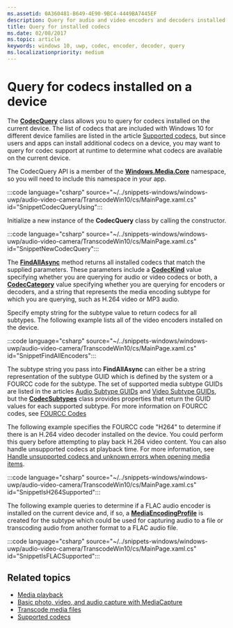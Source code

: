 ```yaml
---
ms.assetid: 0A360481-B649-4E90-9BC4-4449BA7445EF
description: Query for audio and video encoders and decoders installed on a device.
title: Query for installed codecs
ms.date: 02/08/2017
ms.topic: article
keywords: windows 10, uwp, codec, encoder, decoder, query
ms.localizationpriority: medium
---
```

# Query for codecs installed on a device
The **[CodecQuery](/uwp/api/windows.media.core.codecquery)** class allows you to query for codecs installed on the current device. The list of codecs that are included with Windows 10 for different device families are listed in the article [Supported codecs](supported-codecs.md), but since users and apps can install additional codecs on a device, you may want to query for codec support at runtime to determine what codecs are available on the current device.

The CodecQuery API is a member of the **[Windows.Media.Core](/uwp/api/windows.media.core)** namespace, so you will need to include this namespace in your app.

:::code language="csharp" source="~/../snippets-windows/windows-uwp/audio-video-camera/TranscodeWin10/cs/MainPage.xaml.cs" id="SnippetCodecQueryUsing":::

Initialize a new instance of the **CodecQuery** class by calling the constructor.

:::code language="csharp" source="~/../snippets-windows/windows-uwp/audio-video-camera/TranscodeWin10/cs/MainPage.xaml.cs" id="SnippetNewCodecQuery":::

The **[FindAllAsync](/uwp/api/windows.media.core.codecquery.findallasync)** method returns all installed codecs that match the supplied parameters. These parameters include a **[CodecKind](/uwp/api/windows.media.core.codeckind)** value specifying whether you are querying for audio or video codecs or both, a **[CodecCategory](/uwp/api/windows.media.core.codeccategory)** value specifying whether you are querying for encoders or decoders, and a string that represents the media encoding subtype for which you are querying, such as H.264 video or MP3 audio.

Specify empty string for the subtype value to return codecs for all subtypes. The following example lists all of the video encoders installed on the device.

:::code language="csharp" source="~/../snippets-windows/windows-uwp/audio-video-camera/TranscodeWin10/cs/MainPage.xaml.cs" id="SnippetFindAllEncoders":::

The subtype string you pass into **FindAllAsync** can either be a string representation of the subtype GUID which is defined by the system or a FOURCC code for the subtype. The set of supported media subtype GUIDs are listed in the articles [Audio Subtype GUIDs](/windows/desktop/medfound/audio-subtype-guids) and [Video Subtype GUIDs](/windows/desktop/medfound/video-subtype-guids), but the **[CodecSubtypes](/uwp/api/windows.media.core.codecsubtypes)** class provides properties that return the GUID values for each supported subtype. For more information on FOURCC codes, see [FOURCC Codes](/windows/desktop/DirectShow/fourcc-codes) 

The following example specifies the FOURCC code "H264" to determine if there is an H.264 video decoder installed on the device. You could perform this query before attempting to play back H.264 video content. You can also handle unsupported codecs at playback time. For more information, see [Handle unsupported codecs and unknown errors when opening media items](./media-playback-with-mediasource.md#handle-unsupported-codecs-and-unknown-errors-when-opening-media-items).

:::code language="csharp" source="~/../snippets-windows/windows-uwp/audio-video-camera/TranscodeWin10/cs/MainPage.xaml.cs" id="SnippetIsH264Supported":::

The following example queries to determine if a FLAC audio encoder is installed on the current device and, if so, a **[MediaEncodingProfile](/uwp/api/Windows.Media.MediaProperties.MediaEncodingProfile)** is created for the subtype which could be used for capturing audio to a file or transcoding audio from another format to a FLAC audio file.

:::code language="csharp" source="~/../snippets-windows/windows-uwp/audio-video-camera/TranscodeWin10/cs/MainPage.xaml.cs" id="SnippetIsFLACSupported":::

## Related topics

* [Media playback](media-playback.md)
* [Basic photo, video, and audio capture with MediaCapture](basic-photo-video-and-audio-capture-with-MediaCapture.md)
* [Transcode media files](transcode-media-files.md)
* [Supported codecs](supported-codecs.md)
 

 
